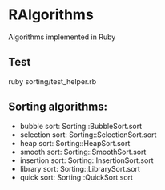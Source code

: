 # RAlgorithms

Algorithms implemented in Ruby

## Test

  ruby sorting/test_helper.rb

## Sorting algorithms:

* bubble sort: Sorting::BubbleSort.sort
* selection sort: Sorting::SelectionSort.sort
* heap sort: Sorting::HeapSort.sort
* smooth sort: Sorting::SmoothSort.sort
* insertion sort: Sorting::InsertionSort.sort
* library sort: Sorting::LibrarySort.sort
* quick sort: Sorting::QuickSort.sort
